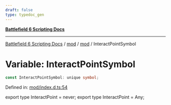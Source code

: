 ```yaml
---
draft: false
type: typedoc_gen
---
```


[**Battlefield 6 Scripting Docs**](../../../_index.md)

***

[Battlefield 6 Scripting Docs](../../../_index.md) / [mod](../../_index.md) / [mod](../_index.md) / InteractPointSymbol

# Variable: InteractPointSymbol

```ts
const InteractPointSymbol: unique symbol;
```

Defined in: [mod/index.d.ts:54](https://github.com/battlefield-portal-community/portal-docs/blob/ff09b2690670f74de7e97198022e5a97ff1161ff/generators/santiago/mod/index.d.ts#L54)

export type InteractPoint = never;
export type InteractPoint = Any;

